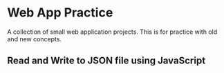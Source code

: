 # Web App Practice
A collection of small web application projects. This is for practice with old and new concepts.

## Read and Write to JSON file using JavaScript

